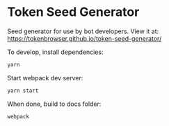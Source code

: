 # Token Seed Generator

Seed generator for use by bot developers. View it at: https://tokenbrowser.github.io/token-seed-generator/

To develop, install dependencies:
```bash
yarn
```

Start webpack dev server:
```bash
yarn start
```

When done, build to docs folder:
```bash
webpack
```
